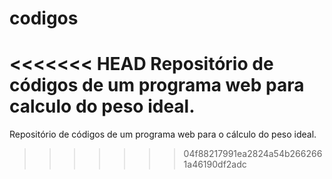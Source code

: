 # codigos
<<<<<<< HEAD
Repositório de códigos de um programa web para calculo do peso ideal.
=======
Repositório de códigos de um programa web para o cálculo do peso ideal.
>>>>>>> 04f88217991ea2824a54b2662661a46190df2adc
